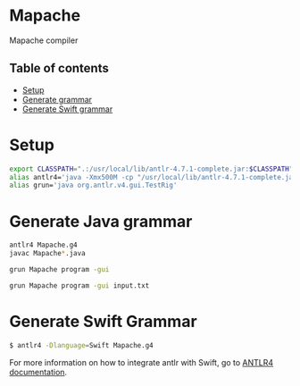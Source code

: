 # Mapache
Mapache compiler 

## Table of contents

* [Setup](#setup)
* [Generate grammar](#generate-java-grammar)
* [Generate Swift grammar](#generate-swift-grammar)

# Setup
```bash
export CLASSPATH=".:/usr/local/lib/antlr-4.7.1-complete.jar:$CLASSPATH"
alias antlr4='java -Xmx500M -cp "/usr/local/lib/antlr-4.7.1-complete.jar:$CLASSPATH" org.antlr.v4.Tool'
alias grun='java org.antlr.v4.gui.TestRig'
```

# Generate Java grammar

```bash
antlr4 Mapache.g4
javac Mapache*.java 
```

```bash
grun Mapache program -gui
```

```bash
grun Mapache program -gui input.txt
```

# Generate Swift Grammar

```bash
$ antlr4 -Dlanguage=Swift Mapache.g4 
```

For more information on how to integrate antlr with Swift, go to [ANTLR4 documentation](https://github.com/antlr/antlr4/blob/master/doc/swift-target.md).
